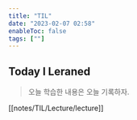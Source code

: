 ```yaml
---
title: "TIL"
date: "2023-02-07 02:58"
enableToc: false
tags: [""]
---
```


## Today I Leraned

> 오늘 학습한 내용은 오늘 기록하자.

[[notes/TIL/Lecture/lecture]]
